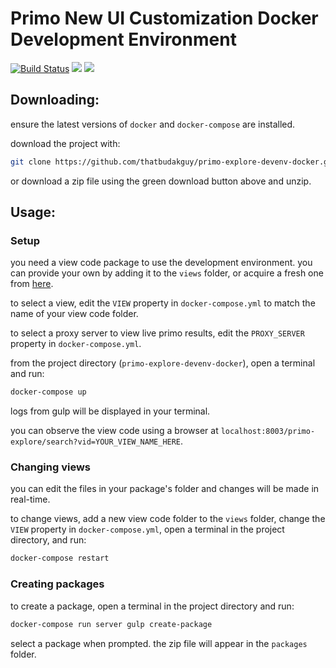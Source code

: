 # Primo New UI Customization Docker Development Environment

[![Build Status](https://travis-ci.org/WatzekDigitalInitiatives/primo-explore-devenv-docker.svg?branch=master)](https://travis-ci.org/WatzekDigitalInitiatives/pprimo-explore-devenv-docker) [![](https://images.microbadger.com/badges/version/watzek/primo-explore-devenv.svg)](http://microbadger.com/images/watzek/omeka "Get your own version badge on microbadger.com") [![](https://images.microbadger.com/badges/image/watzek/primo-explore-devenv.svg)](https://microbadger.com/images/watzek/omeka "Get your own image badge on microbadger.com")

## Downloading:

ensure the latest versions of `docker` and `docker-compose` are installed.

download the project with:
```sh
git clone https://github.com/thatbudakguy/primo-explore-devenv-docker.git
```
or download a zip file using the green download button above and unzip.

## Usage:

### Setup

you need a view code package to use the development environment. you can provide your own by adding it to the `views` folder, or acquire a fresh one from [here](https://github.com/ExLibrisGroup/primo-explore-package).

to select a view, edit the `VIEW` property in `docker-compose.yml` to match the name of your view code folder.

to select a proxy server to view live primo results, edit the `PROXY_SERVER` property in `docker-compose.yml`.

from the project directory (`primo-explore-devenv-docker`), open a terminal and run:
```sh
docker-compose up
```

logs from gulp will be displayed in your terminal.

you can observe the view code using a browser at `localhost:8003/primo-explore/search?vid=YOUR_VIEW_NAME_HERE`.

### Changing views

you can edit the files in your package's folder and changes will be made in real-time.

to change views, add a new view code folder to the `views` folder, change the `VIEW` property in `docker-compose.yml`, open a terminal in the project directory, and run:
```sh
docker-compose restart
```

### Creating packages

to create a package, open a terminal in the project directory and run:
```sh
docker-compose run server gulp create-package
```
select a package when prompted. the zip file will appear in the `packages` folder.
